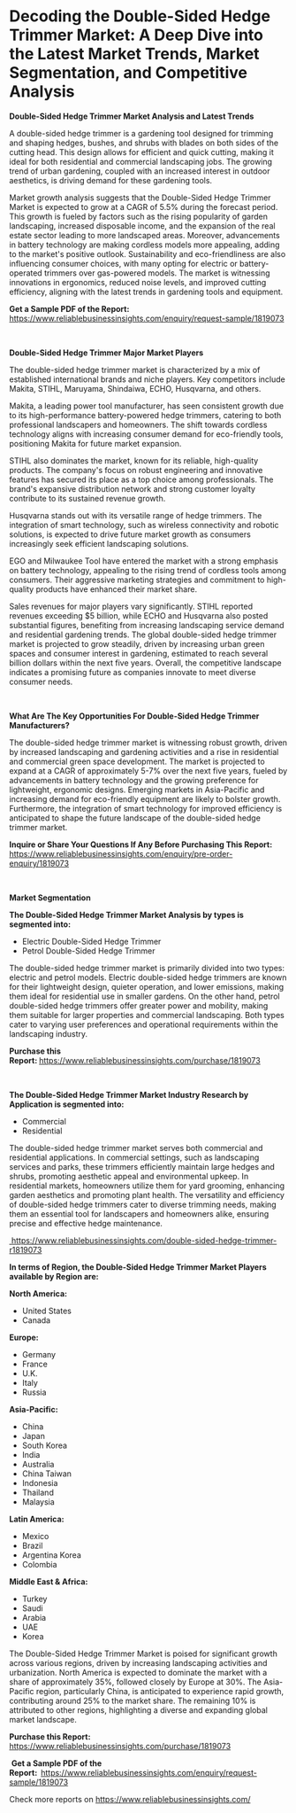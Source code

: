 <p><h1>Decoding the Double-Sided Hedge Trimmer Market: A Deep Dive into the Latest Market Trends, Market Segmentation, and Competitive Analysis</h1></p><p><strong>Double-Sided Hedge Trimmer Market Analysis and Latest Trends</strong></p>
<p><p>A double-sided hedge trimmer is a gardening tool designed for trimming and shaping hedges, bushes, and shrubs with blades on both sides of the cutting head. This design allows for efficient and quick cutting, making it ideal for both residential and commercial landscaping jobs. The growing trend of urban gardening, coupled with an increased interest in outdoor aesthetics, is driving demand for these gardening tools.</p><p>Market growth analysis suggests that the Double-Sided Hedge Trimmer Market is expected to grow at a CAGR of 5.5% during the forecast period. This growth is fueled by factors such as the rising popularity of garden landscaping, increased disposable income, and the expansion of the real estate sector leading to more landscaped areas. Moreover, advancements in battery technology are making cordless models more appealing, adding to the market's positive outlook. Sustainability and eco-friendliness are also influencing consumer choices, with many opting for electric or battery-operated trimmers over gas-powered models. The market is witnessing innovations in ergonomics, reduced noise levels, and improved cutting efficiency, aligning with the latest trends in gardening tools and equipment.</p></p>
<p><strong>Get a Sample PDF of the Report:&nbsp;</strong> <a href="https://www.reliablebusinessinsights.com/enquiry/request-sample/1819073?utm_campaign=2644&utm_medium=2&utm_source=Github&utm_content=ia&utm_term=27022025&utm_id=double-sided-hedge-trimmer">https://www.reliablebusinessinsights.com/enquiry/request-sample/1819073</a></p>
<p>&nbsp;</p>
<p><strong>Double-Sided Hedge Trimmer Major Market Players</strong></p>
<p><p>The double-sided hedge trimmer market is characterized by a mix of established international brands and niche players. Key competitors include Makita, STIHL, Maruyama, Shindaiwa, ECHO, Husqvarna, and others.</p><p>Makita, a leading power tool manufacturer, has seen consistent growth due to its high-performance battery-powered hedge trimmers, catering to both professional landscapers and homeowners. The shift towards cordless technology aligns with increasing consumer demand for eco-friendly tools, positioning Makita for future market expansion.</p><p>STIHL also dominates the market, known for its reliable, high-quality products. The company's focus on robust engineering and innovative features has secured its place as a top choice among professionals. The brand's expansive distribution network and strong customer loyalty contribute to its sustained revenue growth.</p><p>Husqvarna stands out with its versatile range of hedge trimmers. The integration of smart technology, such as wireless connectivity and robotic solutions, is expected to drive future market growth as consumers increasingly seek efficient landscaping solutions. </p><p>EGO and Milwaukee Tool have entered the market with a strong emphasis on battery technology, appealing to the rising trend of cordless tools among consumers. Their aggressive marketing strategies and commitment to high-quality products have enhanced their market share.</p><p>Sales revenues for major players vary significantly. STIHL reported revenues exceeding $5 billion, while ECHO and Husqvarna also posted substantial figures, benefiting from increasing landscaping service demand and residential gardening trends. The global double-sided hedge trimmer market is projected to grow steadily, driven by increasing urban green spaces and consumer interest in gardening, estimated to reach several billion dollars within the next five years. Overall, the competitive landscape indicates a promising future as companies innovate to meet diverse consumer needs.</p></p>
<p>&nbsp;</p>
<p><strong>What Are The Key Opportunities For Double-Sided Hedge Trimmer Manufacturers?</strong></p>
<p><p>The double-sided hedge trimmer market is witnessing robust growth, driven by increased landscaping and gardening activities and a rise in residential and commercial green space development. The market is projected to expand at a CAGR of approximately 5-7% over the next five years, fueled by advancements in battery technology and the growing preference for lightweight, ergonomic designs. Emerging markets in Asia-Pacific and increasing demand for eco-friendly equipment are likely to bolster growth. Furthermore, the integration of smart technology for improved efficiency is anticipated to shape the future landscape of the double-sided hedge trimmer market.</p></p>
<p><strong>Inquire or Share Your Questions If Any Before Purchasing This Report:</strong> <a href="https://www.reliablebusinessinsights.com/enquiry/pre-order-enquiry/1819073?utm_campaign=2644&utm_medium=2&utm_source=Github&utm_content=ia&utm_term=27022025&utm_id=double-sided-hedge-trimmer">https://www.reliablebusinessinsights.com/enquiry/pre-order-enquiry/1819073</a></p>
<p>&nbsp;</p>
<p><strong>Market Segmentation</strong></p>
<p><strong>The Double-Sided Hedge Trimmer Market Analysis by types is segmented into:</strong></p>
<p><ul><li>Electric Double-Sided Hedge Trimmer</li><li>Petrol Double-Sided Hedge Trimmer</li></ul></p>
<p><p>The double-sided hedge trimmer market is primarily divided into two types: electric and petrol models. Electric double-sided hedge trimmers are known for their lightweight design, quieter operation, and lower emissions, making them ideal for residential use in smaller gardens. On the other hand, petrol double-sided hedge trimmers offer greater power and mobility, making them suitable for larger properties and commercial landscaping. Both types cater to varying user preferences and operational requirements within the landscaping industry.</p></p>
<p><strong>Purchase this Report:&nbsp;</strong><a href="https://www.reliablebusinessinsights.com/purchase/1819073?utm_campaign=2644&utm_medium=2&utm_source=Github&utm_content=ia&utm_term=27022025&utm_id=double-sided-hedge-trimmer">https://www.reliablebusinessinsights.com/purchase/1819073</a></p>
<p>&nbsp;</p>
<p><strong>The Double-Sided Hedge Trimmer Market Industry Research by Application is segmented into:</strong></p>
<p><ul><li>Commercial</li><li>Residential</li></ul></p>
<p><p>The double-sided hedge trimmer market serves both commercial and residential applications. In commercial settings, such as landscaping services and parks, these trimmers efficiently maintain large hedges and shrubs, promoting aesthetic appeal and environmental upkeep. In residential markets, homeowners utilize them for yard grooming, enhancing garden aesthetics and promoting plant health. The versatility and efficiency of double-sided hedge trimmers cater to diverse trimming needs, making them an essential tool for landscapers and homeowners alike, ensuring precise and effective hedge maintenance.</p></p>
<p><a href="https://www.reliablebusinessinsights.com/double-sided-hedge-trimmer-r1819073?utm_campaign=2644&utm_medium=2&utm_source=Github&utm_content=ia&utm_term=27022025&utm_id=double-sided-hedge-trimmer">&nbsp;https://www.reliablebusinessinsights.com/double-sided-hedge-trimmer-r1819073</a></p>
<p><strong>In terms of Region, the Double-Sided Hedge Trimmer Market Players available by Region are:</strong></p>
<p>
    <p> <strong> North America: </strong>
        <ul>
            <li>United States</li>
            <li>Canada</li>
        </ul>
        </p> 
    <p> <strong> Europe: </strong>
        <ul>
            <li>Germany</li>
            <li>France</li>
            <li>U.K.</li>
            <li>Italy</li>
            <li>Russia</li>
        </ul>
        </p> 
    <p> <strong> Asia-Pacific: </strong>
        <ul>
            <li>China</li>
            <li>Japan</li>
            <li>South Korea</li>
            <li>India</li>
            <li>Australia</li>
            <li>China Taiwan</li>
            <li>Indonesia</li>
            <li>Thailand</li>
            <li>Malaysia</li>
        </ul>
        </p> 
    <p> <strong> Latin America: </strong>
        <ul>
            <li>Mexico</li>
            <li>Brazil</li>
            <li>Argentina Korea</li>
            <li>Colombia</li>
        </ul>
        </p> 
    <p> <strong> Middle East & Africa: </strong>
        <ul>
            <li>Turkey</li>
            <li>Saudi</li>
            <li>Arabia</li>
            <li>UAE</li>
            <li>Korea</li>
        </ul>
    </p>
    </p>
<p><p>The Double-Sided Hedge Trimmer Market is poised for significant growth across various regions, driven by increasing landscaping activities and urbanization. North America is expected to dominate the market with a share of approximately 35%, followed closely by Europe at 30%. The Asia-Pacific region, particularly China, is anticipated to experience rapid growth, contributing around 25% to the market share. The remaining 10% is attributed to other regions, highlighting a diverse and expanding global market landscape.</p></p>
<p><strong>Purchase this Report: </strong><a href="https://www.reliablebusinessinsights.com/purchase/1819073?utm_campaign=2644&utm_medium=2&utm_source=Github&utm_content=ia&utm_term=27022025&utm_id=double-sided-hedge-trimmer">https://www.reliablebusinessinsights.com/purchase/1819073</a></p>
<p>&nbsp;<strong>Get a Sample PDF of the Report:&nbsp;&nbsp;</strong><a href="https://www.reliablebusinessinsights.com/enquiry/request-sample/1819073?utm_campaign=2644&utm_medium=2&utm_source=Github&utm_content=ia&utm_term=27022025&utm_id=double-sided-hedge-trimmer">https://www.reliablebusinessinsights.com/enquiry/request-sample/1819073</a></p>
<p><strong></strong></p>
<p>Check more reports on <a href="https://www.reliablebusinessinsights.com/?utm_campaign=2644&utm_medium=2&utm_source=Github&utm_content=ia&utm_term=27022025&utm_id=double-sided-hedge-trimmer">https://www.reliablebusinessinsights.com/</a></p>